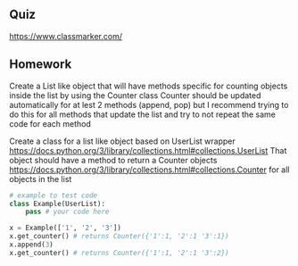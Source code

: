 ## Quiz
https://www.classmarker.com/

## Homework


Create a List like object that will have methods specific for counting objects inside the list by using the Counter class
Counter should be updated automatically for at lest 2 methods (append, pop) but I recommend trying to do this for all
methods that update the list and try to not repeat the same code for each method

Create a class for a list like object based on UserList wrapper
https://docs.python.org/3/library/collections.html#collections.UserList
That object should have a method to return a Counter objects
https://docs.python.org/3/library/collections.html#collections.Counter
for all objects in the list


```python 
# example to test code
class Example(UserList):
    pass # your code here

x = Example(['1', '2', '3'])
x.get_counter() # returns Counter({'1':1, '2':1 '3':1})
x.append(3)
x.get_counter() # returns Counter({'1':1, '2':1 '3':2})
```